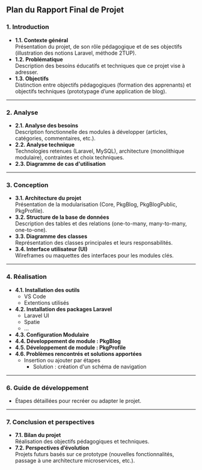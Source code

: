 ## **Plan du Rapport Final de Projet**

### **1. Introduction**  
   - **1.1. Contexte général**  
     Présentation du projet, de son rôle pédagogique et de ses objectifs (illustration des notions Laravel, méthode 2TUP).  
   - **1.2. Problématique**  
     Description des besoins éducatifs et techniques que ce projet vise à adresser.  
   - **1.3. Objectifs**  
     Distinction entre objectifs pédagogiques (formation des apprenants) et objectifs techniques (prototypage d’une application de blog).  

---

### **2. Analyse**  
   - **2.1. Analyse des besoins**  
     Description fonctionnelle des modules à développer (articles, catégories, commentaires, etc.).  
   - **2.2. Analyse technique**  
     Technologies retenues (Laravel, MySQL), architecture (monolithique modulaire), contraintes et choix techniques.  
   - **2.3. Diagramme de cas d'utilisation**  

---

### **3. Conception**  
   - **3.1. Architecture du projet**  
     Présentation de la modularisation (Core, PkgBlog, PkgBlogPublic, PkgProfile).  
   - **3.2. Structure de la base de données**  
     Description des tables et des relations (one-to-many, many-to-many, one-to-one).  
   - **3.3. Diagramme des classes**  
     Représentation des classes principales et leurs responsabilités.  
   - **3.4. Interface utilisateur (UI)**  
     Wireframes ou maquettes des interfaces pour les modules clés.  

---

### **4. Réalisation**  
   - **4.1. Installation des outils**
     - VS Code
     - Extentions utilisés
   - **4.2. Installation des packages Laravel**
     - Laravel UI
     - Spatie
     - ...
   - **4.3. Configuration Modulaire**
   - **4.4. Développement de module : PkgBlog**
   - **4.5. Développement de module : PkgProfile** 
   - **4.6. Problèmes rencontrés et solutions apportées**  
     - Insertion ou ajouter par étapes
       - Solution : création d'un schéma de navigation

---

### **6.  Guide de développement**  

- Étapes détaillées pour recréer ou adapter le projet.  

---
### **7. Conclusion et perspectives**  
   - **7.1. Bilan du projet**  
     Réalisation des objectifs pédagogiques et techniques.  
   - **7.2. Perspectives d’évolution**  
     Projets futurs basés sur ce prototype (nouvelles fonctionnalités, passage à une architecture microservices, etc.).  